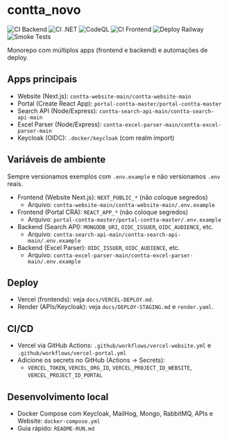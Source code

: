 # contta_novo

![CI Backend](https://github.com/amplabusiness/contta_novo/actions/workflows/ci-backend.yml/badge.svg)
![CI .NET](https://github.com/amplabusiness/contta_novo/actions/workflows/ci-dotnet.yml/badge.svg)
![CodeQL](https://github.com/amplabusiness/contta_novo/actions/workflows/codeql.yml/badge.svg)
![CI Frontend](https://github.com/amplabusiness/contta_novo/actions/workflows/ci-frontend.yml/badge.svg)
![Deploy Railway](https://github.com/amplabusiness/contta_novo/actions/workflows/deploy-railway.yml/badge.svg)
![Smoke Tests](https://github.com/amplabusiness/contta_novo/actions/workflows/smoke-post-deploy.yml/badge.svg)

Monorepo com múltiplos apps (frontend e backend) e automações de deploy.

## Apps principais
- Website (Next.js): `contta-website-main/contta-website-main`
- Portal (Create React App): `portal-contta-master/portal-contta-master`
- Search API (Node/Express): `contta-search-api-main/contta-search-api-main`
- Excel Parser (Node/Express): `contta-excel-parser-main/contta-excel-parser-main`
- Keycloak (OIDC): `.docker/keycloak` (com realm import)

## Variáveis de ambiente
Sempre versionamos exemplos com `.env.example` e não versionamos `.env` reais.

- Frontend (Website Next.js): `NEXT_PUBLIC_*` (não coloque segredos)
  - Arquivo: `contta-website-main/contta-website-main/.env.example`
- Frontend (Portal CRA): `REACT_APP_*` (não coloque segredos)
  - Arquivo: `portal-contta-master/portal-contta-master/.env.example`
- Backend (Search API): `MONGODB_URI`, `OIDC_ISSUER`, `OIDC_AUDIENCE`, etc.
  - Arquivo: `contta-search-api-main/contta-search-api-main/.env.example`
- Backend (Excel Parser): `OIDC_ISSUER`, `OIDC_AUDIENCE`, etc.
  - Arquivo: `contta-excel-parser-main/contta-excel-parser-main/.env.example`

## Deploy
- Vercel (frontends): veja `docs/VERCEL-DEPLOY.md`.
- Render (APIs/Keycloak): veja `docs/DEPLOY-STAGING.md` e `render.yaml`.

## CI/CD
- Vercel via GitHub Actions: `.github/workflows/vercel-website.yml` e `.github/workflows/vercel-portal.yml`
- Adicione os secrets no GitHub (Actions → Secrets):
  - `VERCEL_TOKEN`, `VERCEL_ORG_ID`, `VERCEL_PROJECT_ID_WEBSITE`, `VERCEL_PROJECT_ID_PORTAL`

## Desenvolvimento local
- Docker Compose com Keycloak, MailHog, Mongo, RabbitMQ, APIs e Website: `docker-compose.yml`
- Guia rápido: `README-RUN.md`
